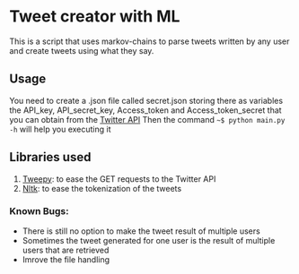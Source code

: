 # Tweet creator with ML
This is a script that uses markov-chains to parse tweets written by any user and create tweets using what they say.

## Usage
You need to create a .json file called secret.json storing there as variables the API_key, API_secret_key, Access_token and Access_token_secret that you can obtain from the [Twitter API](https://developer.twitter.com/en/docs)
Then the command `~$ python main.py -h` will help you executing it

## Libraries used
1. [Tweepy](https://github.com/tweepy/tweepy): to ease the GET requests to the Twitter API
2. [Nltk](https://www.nltk.org/): to ease the tokenization of the tweets

### Known Bugs:
- There is still no option to make the tweet result of multiple users
- Sometimes the tweet generated for one user is the result of multiple users that are retrieved
- Imrove the file handling